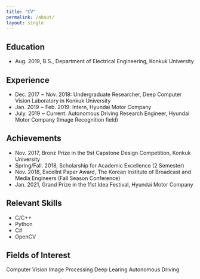 ```yaml
---
title: "CV"
permalink: /about/
layout: single
---
```


## Education
* Aug. 2019, B.S., Department of Electrical Engineering, Konkuk University

## Experience
* Dec. 2017 ~ Nov. 2018: Undergraduate Researcher, Deep Computer Vision Laboratory in Konkuk University
* Jan. 2019 ~ Feb. 2019: Intern, Hyundai Motor Company
* July. 2019 ~ Current: Autonomous Driving Research Engineer, Hyundai Motor Company (Image Recognition field)
 
## Achievements
* Nov. 2017, Bronz Prize in the 9st Capstone Design Competition, Konkuk University
* Spring/Fall. 2018, Scholarship for Academic Excellence (2 Semester)
* Nov. 2018, Excellnt Paper Award, The Korean Institute of Broadcast and Media Engineers (Fall Season Conference)
* Jan. 2021, Grand Prize in the 11st Idea Festival, Hyundai Motor Company

## Relevant Skills
* C/C++
* Python
* C#
* OpenCV

## Fields of Interest
Computer Vision
Image Processing
Deep Learing
Autonomous Driving
